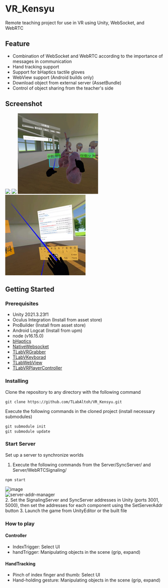 # VR_Kensyu
Remote teaching project for use in VR using Unity, WebSocket, and WebRTC  

## Feature
- Combination of WebSocket and WebRTC according to the importance of messages in communication
- Hand tracking support  
- Support for bHaptics tactile gloves  
- WebView support (Android builds only)  
- Download object from external server (AssetBundle)  
- Control of object sharing from the teacher's side  

## Screenshot
<img src="Media/TLabGrabbable.Capture.Trim.gif" width="256">
<img src="Media/TLabGrabbable.HandTracking.Capture.gif" width="256">  
<img src="Media/V_Kensyu-Image.jpeg" width="256">
<img src="Media/support-webview.jpg" width="256">

## Getting Started

### Prerequisites
- Unity 2021.3.23f1  
- Oculus Integration (Install from asset store)  
- ProBuilder (Install from asset store)  
- Android Logcat (Install from upm)  
- node (v16.15.0)  
- [bHaptics](https://assetstore.unity.com/packages/tools/integration/bhaptics-haptic-plugin-76647)
- [NativeWebsocket](https://github.com/endel/NativeWebSocket)
- [TLabVRGrabber](https://github.com/TLabAltoh/TLabVRGrabber)
- [TLabVKeyborad](https://github.com/TLabAltoh/TLabVKeyborad)
- [TLabWebView](https://github.com/TLabAltoh/TLabWebView)
- [TLabVRPlayerController](https://github.com/TLabAltoh/TLabVRPlayerController)

### Installing
Clone the repository to any directory with the following command  
```
git clone https://github.com/TLabAltoh/VR_Kensyu.git
```
Execute the following commands in the cloned project (install necessary submodules)

```
git submodule init
git submodule update
```

### Start Server
Set up a server to synchronize worlds
1. Execute the following commands from the Server/SyncServer/ and Server/WebRTCSignaling/
```
npm start
```

![image](https://github.com/TLabAltoh/VR_Kensyu/assets/121733943/ff6c5652-d3d3-47a8-b2d3-cc3ff5ba3234)  
![server-addr-manager](https://github.com/TLabAltoh/VR_Kensyu/assets/121733943/fdcfab18-401a-44b3-8252-04a1c28c5d67)  
2. Set the SignalingServer and SyncServer addresses in Unity (ports 3001, 5000), then set the addresses for each component using the SetServerAddr button
3. Launch the game from UnityEditor or the built file

### How to play
#### Controller
- IndexTrigger: Select UI
- handTrigger: Manipulating objects in the scene (grip, expand)
#### HandTracking
- Pinch of index finger and thumb: Select UI
- Hand-holding gesture: Manipulating objects in the scene (grip, expand)
